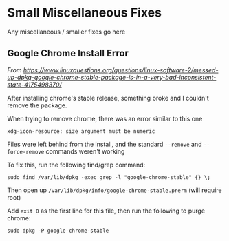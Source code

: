 # Small Miscellaneous Fixes #

Any miscellaneous / smaller fixes go here 

## Google Chrome Install Error ##
*From https://www.linuxquestions.org/questions/linux-software-2/messed-up-dpkg-google-chrome-stable-package-is-in-a-very-bad-inconsistent-state-4175498370/*

After installing chrome's stable release, something broke and I couldn't remove the package.

When trying to remove chrome, there was an error similar to this one
```
xdg-icon-resource: size argument must be numeric
```

Files were left behind from the install, and the standard `--remove` and `--force-remove` commands weren't working

To fix this, run the following find/grep command:
```
sudo find /var/lib/dpkg -exec grep -l "google-chrome-stable" {} \;
```

Then open up `/var/lib/dpkg/info/google-chrome-stable.prerm` (will require root)

Add `exit 0` as the first line for this file, then run the following to purge chrome:

```
sudo dpkg -P google-chrome-stable
```
